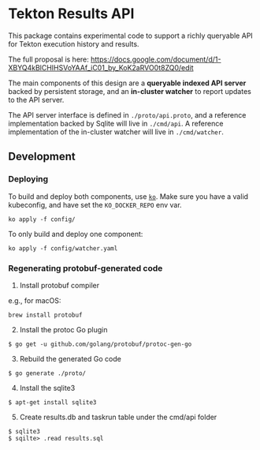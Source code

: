 
# Tekton Results API

This package contains experimental code to support a richly queryable API for Tekton execution history and results.

The full proposal is here: https://docs.google.com/document/d/1-XBYQ4kBlCHIHSVoYAAf_iC01_by_KoK2aRVO0t8ZQ0/edit

The main components of this design are a **queryable indexed API server** backed by persistent storage, and an **in-cluster watcher** to report updates to the API server.

The API server interface is defined in `./proto/api.proto`, and a reference implementation backed by Sqlite will live in `./cmd/api`. A reference implementation of the in-cluster watcher will live in `./cmd/watcher`.

## Development

### Deploying

To build and deploy both components, use [`ko`](https://github.com/GoogleCloudPlatform/ko). Make sure you have a valid kubeconfig, and have set the `KO_DOCKER_REPO` env var.

```
ko apply -f config/
```

To only build and deploy one component:

```
ko apply -f config/watcher.yaml
```

### Regenerating protobuf-generated code

1. Install protobuf compiler

e.g., for macOS:

```
brew install protobuf
```

2. Install the protoc Go plugin

```
$ go get -u github.com/golang/protobuf/protoc-gen-go
```

3. Rebuild the generated Go code

```
$ go generate ./proto/
```
4. Install the sqlite3

```
$ apt-get install sqlite3
```

5. Create results.db and taskrun table under the cmd/api folder

```
$ sqlite3
$ sqilte> .read results.sql
```